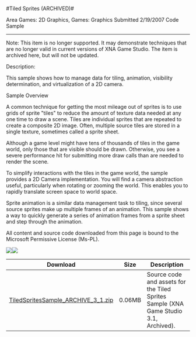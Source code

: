 #Tiled Sprites (ARCHIVED)#

Area
Games: 2D Graphics, Games: Graphics
Submitted
2/19/2007
Code Sample

---

Note: This item is no longer supported. It may demonstrate techniques that are no longer valid in current versions of XNA Game Studio. The item is archived here, but will not be updated.

Description: 

This sample shows how to manage data for tiling, animation, visibility determination, and virtualization of a 2D camera. 

Sample Overview

A common technique for getting the most mileage out of sprites is to use grids of sprite "tiles" to reduce the amount of texture data needed at any one time to draw a scene. Tiles are individual sprites that are repeated to create a composite 2D image. Often, multiple source tiles are stored in a single texture, sometimes called a sprite sheet.

Although a game level might have tens of thousands of tiles in the game world, only those that are visible should be drawn. Otherwise, you see a severe performance hit for submitting more draw calls than are needed to render the scene.

To simplify interactions with the tiles in the game world, the sample provides a 2D Camera implementation. You will find a camera abstraction useful, particularly when rotating or zooming the world. This enables you to rapidly translate screen space to world space.

Sprite animation is a similar data management task to tiling, since several source sprites make up multiple frames of an animation. This sample shows a way to quickly generate a series of animation frames from a sprite sheet and step through the animation.


All content and source code downloaded from this page is bound to the Microsoft Permissive License (Ms-PL).

![](https://github.com/simondarksidej/XNAGameStudio/blob/master/Images/XNA_TiledSprites_01_small.jpg)![](https://github.com/simondarksidej/XNAGameStudio/blob/master/Images/XNA_TiledSprites_02_small.jpg)

		 
Download | Size | Description
---|---|---|
[TiledSpritesSample_ARCHIVE_3_1.zip](https://github.com/simondarksidej/XNAGameStudio/blob/master/Samples/TiledSpritesSample_ARCHIVE_3_1.zip?raw=true) | 0.06MB | Source code and assets for the Tiled Sprites Sample (XNA Game Studio 3.1, Archived). 